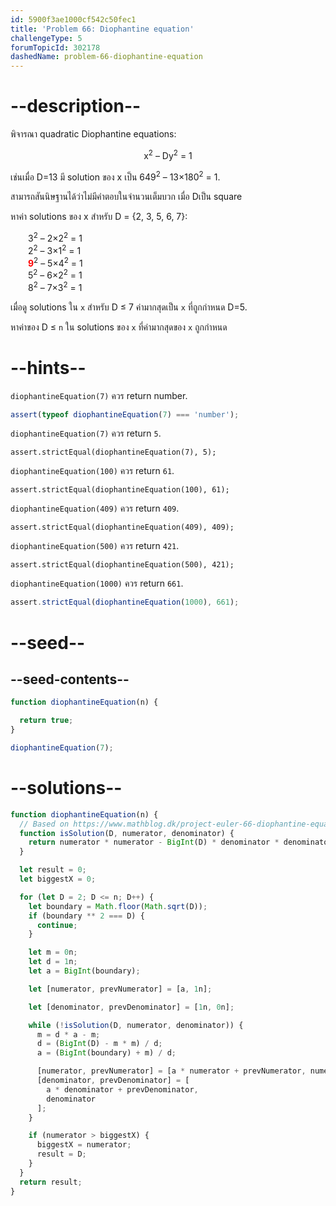 ```yaml
---
id: 5900f3ae1000cf542c50fec1
title: 'Problem 66: Diophantine equation'
challengeType: 5
forumTopicId: 302178
dashedName: problem-66-diophantine-equation
---
```


# --description--

พิจารณา quadratic Diophantine equations:

<div style='text-align: center;'>x<sup>2</sup> – Dy<sup>2</sup> = 1</div>

เช่นเมื่อ D=13 มี solution ของ x เป็น 649<sup>2</sup> – 13×180<sup>2</sup> = 1.

สามารถสันนิษฐานได้ว่าไม่มีคำตอบในจำนวนเต็มบวก เมื่อ Dเป็น square

หาค่า solutions ของ x สำหรับ D = {2, 3, 5, 6, 7}:

<div style='margin-left: 2em;'>
  3<sup>2</sup> – 2×2<sup>2</sup> = 1<br>
  2<sup>2</sup> – 3×1<sup>2</sup> = 1<br>
  <strong><span style='color: red;'>9</span></strong><sup>2</sup> – 5×4<sup>2</sup> = 1<br>
  5<sup>2</sup> – 6×2<sup>2</sup> = 1<br>
  8<sup>2</sup> – 7×3<sup>2</sup> = 1<br>
</div>

เมื่อดู solutions ใน `x` สำหรับ D ≤ 7 ค่ามากสุดเป็น `x` ที่ถูกกำหนด D=5.

หาค่าของ D ≤ `n` ใน solutions ของ `x` ที่ค่ามากสุดของ `x` ถูกกำหนด

# --hints--

`diophantineEquation(7)` ควร return number.

```js
assert(typeof diophantineEquation(7) === 'number');
```

`diophantineEquation(7)` ควร return `5`.

```
assert.strictEqual(diophantineEquation(7), 5);
```

`diophantineEquation(100)` ควร return `61`.

```
assert.strictEqual(diophantineEquation(100), 61);
```

`diophantineEquation(409)` ควร return `409`.

```
assert.strictEqual(diophantineEquation(409), 409);
```

`diophantineEquation(500)` ควร return `421`.

```
assert.strictEqual(diophantineEquation(500), 421);
```

`diophantineEquation(1000)` ควร return `661`.

```js
assert.strictEqual(diophantineEquation(1000), 661);
```

# --seed--

## --seed-contents--

```js
function diophantineEquation(n) {

  return true;
}

diophantineEquation(7);
```

# --solutions--

```js
function diophantineEquation(n) {
  // Based on https://www.mathblog.dk/project-euler-66-diophantine-equation/
  function isSolution(D, numerator, denominator) {
    return numerator * numerator - BigInt(D) * denominator * denominator === 1n;
  }

  let result = 0;
  let biggestX = 0;

  for (let D = 2; D <= n; D++) {
    let boundary = Math.floor(Math.sqrt(D));
    if (boundary ** 2 === D) {
      continue;
    }

    let m = 0n;
    let d = 1n;
    let a = BigInt(boundary);

    let [numerator, prevNumerator] = [a, 1n];

    let [denominator, prevDenominator] = [1n, 0n];

    while (!isSolution(D, numerator, denominator)) {
      m = d * a - m;
      d = (BigInt(D) - m * m) / d;
      a = (BigInt(boundary) + m) / d;

      [numerator, prevNumerator] = [a * numerator + prevNumerator, numerator];
      [denominator, prevDenominator] = [
        a * denominator + prevDenominator,
        denominator
      ];
    }

    if (numerator > biggestX) {
      biggestX = numerator;
      result = D;
    }
  }
  return result;
}
```
